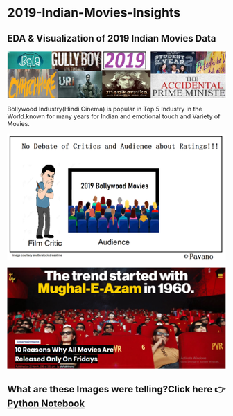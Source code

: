 # 2019-Indian-Movies-Insights
## EDA &amp; Visualization of 2019 Indian Movies  Data 

![a](https://github.com/pavano1760/Documents/blob/master/2.Project_2019_movies/__results___1_0.png)

Bollywood Industry(Hindi Cinema) is popular in Top 5 Industry in the World.known for many years for Indian and emotional touch and Variety of Movies.

![b](https://github.com/pavano1760/Documents/blob/master/2.Project_2019_movies/__results___22_0.png)

![c](https://github.com/pavano1760/Documents/blob/master/2.Project_2019_movies/__results___31_0.png)




## What are these Images were telling?Click here 👉 [Python Notebook](https://github.com/pavano1760/2019-Indian-Movies-Insights/blob/master/2019%20Bollywood%20Movies%20EDA.ipynb)
